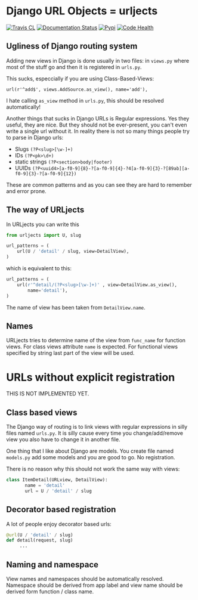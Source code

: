 Django URL Objects = urljects
=============================


[![Travis CL](https://img.shields.io/travis/Visgean/urljects.svg)](https://travis-ci.org/Visgean/urljects)
[![Documentation Status](https://readthedocs.org/projects/urljects/badge/?version=latest)](https://urljects.readthedocs.org/en/latest/)
[![Pypi](https://img.shields.io/pypi/v/urljects.svg)](https://pypi.python.org/pypi/urljects)
[![Code Health](https://landscape.io/github/Visgean/urljects/master/landscape.svg?style=flat)](https://landscape.io/github/Visgean/urljects/master)


Ugliness of Django routing system
---------------------------------

Adding new views in Django is done usually in two files: in ``views.py`` where most of the stuff go and then it is registered in ``urls.py``. 

This sucks, especcially if you are using Class-Based-Views: 

```
url(r'^add$', views.AddSource.as_view(), name='add'),
```

I hate calling ``as_view`` method in ``urls.py``, this should be resolved automatically!

Another things that sucks in Django URLs is Regular expressions. Yes they useful, they are nice. But they should not be ever-present,  you can't even write a single url without it. 
In reality there is not so many things people try to parse in Django urls:

 - Slugs ``(?P<slug>[\w-]+)``
 - IDs ``(?P<pk>\d+)``
 - static strings ``(?P<section>body|footer)``
 - UUIDs ``(?P<uuid4>[a-f0-9]{8}-?[a-f0-9]{4}-?4[a-f0-9]{3}-?[89ab][a-f0-9]{3}-?[a-f0-9]{12})``

These are common patterns and as you can see they are hard to remember and error prone.

The way of URLjects
-------------------

In URLjects you can write this

```python
from urljects import U, slug

url_patterns = (
    url(U / 'detail' / slug, view=DetailView),
)
```

which is equivalent to this:

```python 
url_patterns = (
    url(r'^detail/(?P<slug>[\w-]+)' , view=DetailView.as_view(), 
        name='detail'),
)
```

The name of view has been taken from ``DetailView.name``.


Names
-----

URLjects tries to determine name of the view from ``func_name`` for function views. 
For class views attribute ``name`` is expected. For functional views specified by 
string last part of the view will be used.


URLs without explicit registration
==================================

THIS IS NOT IMPLEMENTED YET.

Class based views
-----------------

The Django way of routing is to link views with regular expressions in silly files named ``urls.py``. It is silly cause every time you change/add/remove view you also have to change it in another file. 

One thing that I like about Django are models. You create file named ``models.py`` add some models and you are good to go. No registration. 

There is no reason why this should not work the same way with views:

```python
class ItemDetail(URLview, DetailView):
       name = 'detail'
       url = U / 'detail' / slug
```

Decorator based registration
----------------------------
A lot of people enjoy decorator based urls:


```python
@url(U / 'detail' / slug)
def detail(request, slug)
     ...
```

Naming and namespace
--------------------

View names and namespaces should be automatically resolved. 
Namespace should be derived from app label and view name should be derived form function / class name. 

